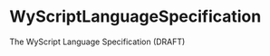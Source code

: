 WyScriptLanguageSpecification
===========================

The WyScript Language Specification (DRAFT)
